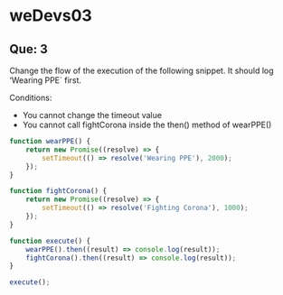 # weDevs03

## Que: 3

Change the flow of the execution of the following snippet. It should log ‘Wearing PPE` first.

Conditions:

- You cannot change the timeout value
- You cannot call fightCorona inside the then() method of wearPPE()

```javascript
function wearPPE() {
	return new Promise((resolve) => {
		setTimeout(() => resolve('Wearing PPE'), 2000);
	});
}

function fightCorona() {
	return new Promise((resolve) => {
		setTimeout(() => resolve('Fighting Corona'), 1000);
	});
}

function execute() {
	wearPPE().then((result) => console.log(result));
	fightCorona().then((result) => console.log(result));
}

execute();
```
